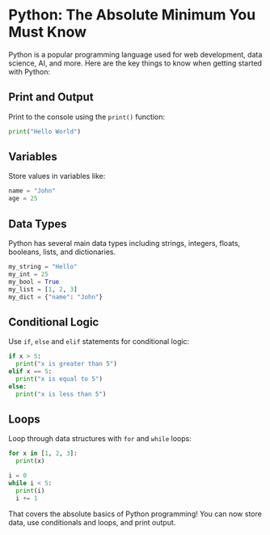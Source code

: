 # Python: The Absolute Minimum You Must Know

Python is a popular programming language used for web development, data science, AI, and more. Here are the key things to know when getting started with Python:

## Print and Output

Print to the console using the `print()` function:

```python
print("Hello World")
```

## Variables

Store values in variables like:

```python 
name = "John"
age = 25
```

## Data Types

Python has several main data types including strings, integers, floats, booleans, lists, and dictionaries.

```python
my_string = "Hello"
my_int = 25
my_bool = True
my_list = [1, 2, 3] 
my_dict = {"name": "John"}
```

## Conditional Logic 

Use `if`, `else` and `elif` statements for conditional logic:

```python
if x > 5:
  print("x is greater than 5")
elif x == 5:
  print("x is equal to 5")  
else:
  print("x is less than 5")
```

## Loops

Loop through data structures with `for` and `while` loops:

```python
for x in [1, 2, 3]:
  print(x)

i = 0  
while i < 5:
  print(i)
  i += 1 
```

That covers the absolute basics of Python programming! You can now store data, use conditionals and loops, and print output.
